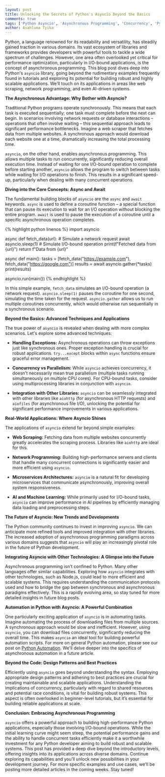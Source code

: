```yaml
---
layout: post
title: Unlocking the Secrets of Python's Asyncio Beyond the Basics
comments: true
tags: ['Python Asyncio', 'Asynchronous Programming', 'Concurrency', 'Python']
author: Asahluma Tyika
---
```


Python, a language renowned for its readability and versatility, has steadily gained traction in various domains. Its vast ecosystem of libraries and frameworks provides developers with powerful tools to tackle a wide spectrum of challenges. However, one area often overlooked yet critical for performance optimization, particularly in I/O-bound applications, is the concept of asynchronous programming.  This blog post dives deep into Python's `asyncio` library, going beyond the rudimentary examples frequently found in tutorials and exploring its potential for building robust and highly scalable applications.  We'll touch on its applications in areas like web scraping, network programming, and even AI-driven systems.

**The Asynchronous Advantage: Why Bother with Asyncio?**

Traditional Python programs operate synchronously.  This means that each task is executed sequentially; one task must complete before the next can begin. In scenarios involving network requests or database interactions – operations that often involve waiting – this sequential approach leads to significant performance bottlenecks.  Imagine a web scraper that fetches data from multiple websites.  A synchronous approach would download each website one at a time, dramatically increasing the total processing time.

`asyncio`, on the other hand, enables asynchronous programming. This allows multiple tasks to run concurrently, significantly reducing overall execution time.  Instead of waiting for one I/O-bound operation to complete before starting another, `asyncio` allows the program to switch between tasks while waiting for I/O operations to finish.  This results in a significant speed-up, particularly when dealing with many concurrent operations.

**Diving into the Core Concepts: Async and Await**

The fundamental building blocks of `asyncio` are the `async` and `await` keywords.  `async` is used to define a coroutine function – a special function that can pause its execution to wait for an I/O operation without blocking the entire program.  `await` is used to pause the execution of a coroutine until a specific asynchronous operation completes.

{% highlight python linenos %}
import asyncio

async def fetch_data(url):
    # Simulate a network request
    await asyncio.sleep(1)  # Simulate I/O-bound operation
    print(f"Fetched data from {url}")
    return f"Data from {url}"

async def main():
    tasks = [fetch_data("https://example.com"), fetch_data("https://google.com")]
    results = await asyncio.gather(*tasks)
    print(results)

asyncio.run(main())
{% endhighlight %}

In this simple example, `fetch_data` simulates an I/O-bound operation (a network request). `asyncio.sleep(1)` pauses the coroutine for one second, simulating the time taken for the request. `asyncio.gather` allows us to run multiple coroutines concurrently, which would otherwise run sequentially in a synchronous scenario.

**Beyond the Basics: Advanced Techniques and Applications**

The true power of `asyncio` is revealed when dealing with more complex scenarios.  Let's explore some advanced techniques:

* **Handling Exceptions:**  Asynchronous operations can throw exceptions just like synchronous ones.  Proper exception handling is crucial for robust applications.  `try...except` blocks within `async` functions ensure graceful error management.

* **Concurrency vs Parallelism:** While `asyncio` achieves concurrency, it doesn't necessarily mean true parallelism (multiple tasks running simultaneously on multiple CPU cores).  For CPU-bound tasks, consider using multiprocessing libraries in conjunction with `asyncio`.

* **Integration with Other Libraries:**  `asyncio` can be seamlessly integrated with other libraries like `aiohttp` (for asynchronous HTTP requests) and `aiofiles` (for asynchronous file I/O), unlocking the potential for significant performance improvements in various applications.


**Real-World Applications: Where Asyncio Shines**

The applications of `asyncio` extend far beyond simple examples:

* **Web Scraping:**  Fetching data from multiple websites concurrently greatly accelerates the scraping process.  Libraries like `aiohttp` are ideal for this.

* **Network Programming:**  Building high-performance servers and clients that handle many concurrent connections is significantly easier and more efficient using `asyncio`.

* **Microservices Architectures:**  `asyncio` is a natural fit for developing microservices that communicate asynchronously, improving overall system responsiveness.

* **AI and Machine Learning:**  While primarily used for I/O-bound tasks, `asyncio` can improve performance in AI pipelines by efficiently managing data loading and preprocessing steps.

**The Future of Asyncio: New Trends and Developments**

The Python community continues to invest in improving `asyncio`.  We can anticipate more refined tools and improved integration with other libraries.  The increased adoption of asynchronous programming paradigms across various domains suggests that `asyncio` will play an increasingly pivotal role in the future of Python development.


**Integrating Asyncio with Other Technologies: A Glimpse into the Future**

Asynchronous programming isn't confined to Python.  Many other languages offer similar capabilities. Exploring how `asyncio` integrates with other technologies, such as Node.js,  could lead to more efficient and scalable systems.  This requires understanding the communication protocols used and how to bridge the gap between synchronous and asynchronous paradigms effectively. This is a rapidly evolving area, so stay tuned for more detailed insights in future blog posts.


**Automation in Python with Asyncio: A Powerful Combination**

One particularly exciting application of `asyncio` is in automating tasks.  Imagine automating the process of downloading files from multiple sources.  A synchronous approach would be slow and inefficient.  However, using `asyncio`, you can download files concurrently, significantly reducing the overall time. This makes `asyncio` an ideal tool for building powerful automation scripts. For more on general Python automation, please see our post on [Python Automation](https://gtec0.github.io/python-automation-post-link).  We'll delve deeper into the specifics of asynchronous automation in a future article.


**Beyond the Code: Design Patterns and Best Practices**

Efficiently using `asyncio` goes beyond understanding the syntax.  Employing appropriate design patterns and adhering to best practices are crucial for creating maintainable and scalable applications.   Understanding the implications of concurrency, particularly with regard to shared resources and potential race conditions, is vital for building robust systems. This aspect is often overlooked in beginner-level tutorials, but it’s essential for building reliable applications at scale.


**Conclusion: Embracing Asynchronous Programming**

`asyncio` offers a powerful approach to building high-performance Python applications, especially those involving I/O-bound operations.  While the initial learning curve might seem steep, the potential performance gains and the ability to handle concurrent tasks efficiently make it a worthwhile investment for any Python developer aiming to build robust and scalable systems.  This post has provided a deep dive beyond the introductory levels, offering insights into its applications across diverse domains. Continue exploring its capabilities and you’ll unlock new possibilities in your development journey. For more specific examples and use cases, we'll be posting more detailed articles in the coming weeks.  Stay tuned!
